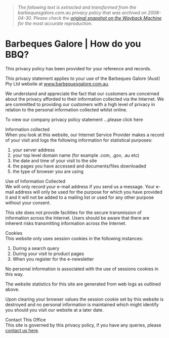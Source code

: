 > *The following text is extracted and transformed from the barbequesgalore.com.au privacy policy that was archived on 2008-04-30. Please check the [original snapshot on the Wayback Machine](https://web.archive.org/web/20080430132917id_/http%3A//www.barbequesgalore.com.au/misc/privacypolicy.aspx) for the most accurate reproduction.*

# Barbeques Galore | How do you BBQ?

This privacy policy has been provided for your reference and records.  
  
  
[](https://web.archive.org/customerservice/layby.aspx "BBQ Tonight")

This privacy statement applies to your use of the Barbeques Galore (Aust) Pty Ltd website at www.barbequesgalore.com.au.

We understand and appreciate the fact that our customers are concerned about the privacy afforded to their information collected via the Internet. We are committed to providing our customers with a high level of privacy in relation to the personal information collected whilst online.

To view our company privacy policy statement …please click here

Information collected  
When you look at this website, our Internet Service Provider makes a record of your visit and logs the following information for statistical purposes:

  1. your server address
  2. your top level domain name (for example .com, .gov, .au etc)
  3. the date and time of your visit to the site
  4. the pages you have accessed and documents/files downloaded
  5. the type of browser you are using 



Use of Information Collected  
We will only record your e-mail address if you send us a message. Your e-mail address will only be used for the purpose for which you have provided it and it will not be added to a mailing list or used for any other purpose without your consent.

This site does not provide facilities for the secure transmission of information across the Internet. Users should be aware that there are inherent risks transmitting information across the Internet.

Cookies  
This website only uses session cookies in the following instances:

  1. During a search query
  2. During your visit to product pages
  3. When you register for the e-newsletter



No personal information is associated with the use of sessions cookies in this way.

The website statistics for this site are generated from web logs as outlined above.

Upon clearing your browser values the session cookie set by this website is destroyed and no personal information is maintained which might identify you should you visit our website at a later date.

Contact This Office  
This site is governed by this privacy policy, if you have any queries, please [contact us here](https://web.archive.org/web/20080430132917id_/http%3A//www.barbequesgalore.com.au/contactus/general.aspx?regarding=6).
